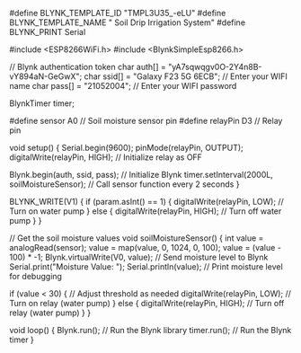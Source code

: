 #define BLYNK_TEMPLATE_ID "TMPL3U35_-eLU"
#define BLYNK_TEMPLATE_NAME " Soil Drip Irrigation System"
#define BLYNK_PRINT Serial

#include <ESP8266WiFi.h>
#include <BlynkSimpleEsp8266.h>

// Blynk authentication token
char auth[] = "yA7sqwqgv0O-2Y4n8B-vY894aN-GeGwX";
char ssid[] = "Galaxy F23 5G 6ECB"; // Enter your WIFI name
char pass[] = "21052004"; // Enter your WIFI password

BlynkTimer timer;

#define sensor A0 // Soil moisture sensor pin
#define relayPin D3 // Relay pin

void setup() {
  Serial.begin(9600);
  pinMode(relayPin, OUTPUT);
  digitalWrite(relayPin, HIGH); // Initialize relay as OFF

  Blynk.begin(auth, ssid, pass); // Initialize Blynk
  timer.setInterval(2000L, soilMoistureSensor); // Call sensor function every 2 seconds
}

BLYNK_WRITE(V1) { 
  if (param.asInt() == 1) { 
    digitalWrite(relayPin, LOW); // Turn on water pump
  } else { 
    digitalWrite(relayPin, HIGH); // Turn off water pump
  }
}

// Get the soil moisture values
void soilMoistureSensor() {
  int value = analogRead(sensor);
  value = map(value, 0, 1024, 0, 100);
  value = (value - 100) * -1;
  Blynk.virtualWrite(V0, value); // Send moisture level to Blynk
  Serial.print("Moisture Value: ");
  Serial.println(value); // Print moisture level for debugging

  if (value < 30) { // Adjust threshold as needed
    digitalWrite(relayPin, LOW); // Turn on relay (water pump)
  } else {
    digitalWrite(relayPin, HIGH); // Turn off relay (water pump)
  }
}

void loop() {
  Blynk.run(); // Run the Blynk library 
  timer.run(); // Run the Blynk timer
}

